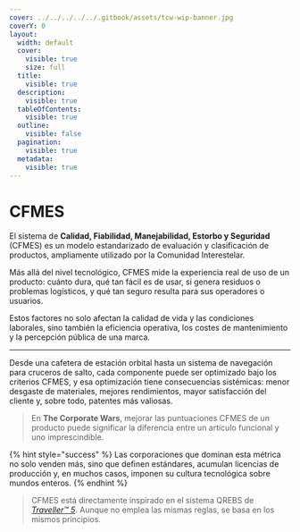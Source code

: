 ```yaml
---
cover: ../../../../../.gitbook/assets/tcw-wip-banner.jpg
coverY: 0
layout:
  width: default
  cover:
    visible: true
    size: full
  title:
    visible: true
  description:
    visible: true
  tableOfContents:
    visible: true
  outline:
    visible: false
  pagination:
    visible: true
  metadata:
    visible: true
---
```


# CFMES

El sistema de **Calidad, Fiabilidad, Manejabilidad, Estorbo y Seguridad** (CFMES) es un modelo estandarizado de evaluación y clasificación de productos, ampliamente utilizado por la Comunidad Interestelar.

Más allá del nivel tecnológico, CFMES mide la experiencia real de uso de un producto: cuánto dura, qué tan fácil es de usar, si genera residuos o problemas logísticos, y qué tan seguro resulta para sus operadores o usuarios.

Estos factores no solo afectan la calidad de vida y las condiciones laborales, sino también la eficiencia operativa, los costes de mantenimiento y la percepción pública de una marca.

***

Desde una cafetera de estación orbital hasta un sistema de navegación para cruceros de salto, cada componente puede ser optimizado bajo los criterios CFMES, y esa optimización tiene consecuencias sistémicas: menor desgaste de materiales, mejores rendimientos, mayor satisfacción del cliente y, sobre todo, patentes más valiosas.

> En **The Corporate Wars**, mejorar las puntuaciones CFMES de un producto puede significar la diferencia entre un artículo funcional y uno imprescindible.

{% hint style="success" %}
Las corporaciones que dominan esta métrica no solo venden más, sino que definen estándares, acumulan licencias de producción y, en muchos casos, imponen su cultura tecnológica sobre mundos enteros.
{% endhint %}

> CFMES está directamente inspirado en el sistema QREBS de [_Traveller™ 5_](https://www.drivethrurpg.com/en/product/150646/t5-traveller5-core-rules-3-book-set). Aunque no emplea las mismas reglas, se basa en los mismos principios.
